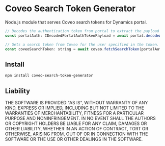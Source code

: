 # Coveo Search Token Generator

Node.js module that serves Coveo search tokens for Dynamics portal.

```javascript
// Decodes the authentication token from portal to extract the payload related to the authenticated user.
const portalAuth: IDecodedPortalAuthTokenPayload = await portal.decodeAuthToken(req.headers.authorization);

// Gets a search token from Coveo for the user specified in the token.
const coveoSearchToken: string = await coveo.fetchSearchToken(portalAuth.email);
```

## Install

```bash
npm install coveo-search-token-generator
```

## Liability

THE SOFTWARE IS PROVIDED "AS IS", WITHOUT WARRANTY OF ANY KIND, EXPRESS OR IMPLIED, INCLUDING BUT NOT LIMITED TO THE WARRANTIES OF MERCHANTABILITY, FITNESS FOR A PARTICULAR PURPOSE AND NONINFRINGEMENT. IN NO EVENT SHALL THE AUTHORS OR COPYRIGHT HOLDERS BE LIABLE FOR ANY CLAIM, DAMAGES OR OTHER LIABILITY, WHETHER IN AN ACTION OF CONTRACT, TORT OR OTHERWISE, ARISING FROM, OUT OF OR IN CONNECTION WITH THE SOFTWARE OR THE USE OR OTHER DEALINGS IN THE SOFTWARE.
